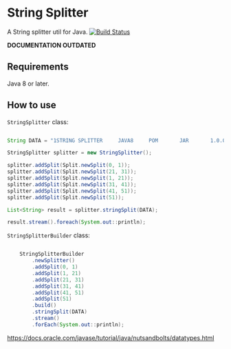 # String Splitter

A String splitter util for Java. [![Build Status](https://travis-ci.org/ortolanph/stringsplitter.svg?branch=master)](https://travis-ci.org/ortolanph/stringsplitter)

**DOCUMENTATION OUTDATED**

## Requirements

Java 8 or later.

## How to use

`StringSplitter` class:

```java

String DATA = "1STRING SPLITTER     JAVA8     POM       JAR       1.0.0   ";

StringSplitter splitter = new StringSplitter();

splitter.addSplit(Split.newSplit(0, 1));
splitter.addSplit(Split.newSplit(21, 31));
splitter.addSplit(Split.newSplit(1, 21));
splitter.addSplit(Split.newSplit(31, 41));
splitter.addSplit(Split.newSplit(41, 51));
splitter.addSplit(Split.newSplit(51));

List<String> result = splitter.stringSplit(DATA);

result.stream().foreach(System.out::println);

```

`StringSplitterBuilder` class:

```java

    StringSplitterBuilder
        .newSplitter()
        .addSplit(0, 1)
        .addSplit(1, 21)
        .addSplit(21, 31)
        .addSplit(31, 41)
        .addSplit(41, 51)
        .addSplit(51)
        .build()
        .stringSplit(DATA)
        .stream()
        .forEach(System.out::println);

```


https://docs.oracle.com/javase/tutorial/java/nutsandbolts/datatypes.html
